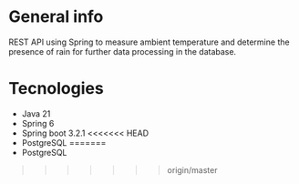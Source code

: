 # General info
REST API using Spring to measure ambient temperature and determine the presence of rain for further data processing in the database.
# Tecnologies
* Java 21
* Spring 6
* Spring boot 3.2.1
<<<<<<< HEAD
* PostgreSQL
=======
* PostgreSQL
>>>>>>> origin/master
